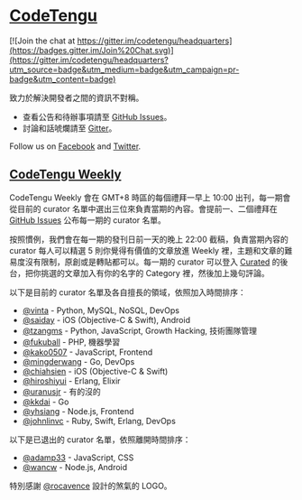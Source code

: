 # [CodeTengu](https://codetengu.com/)

[![Join the chat at https://gitter.im/codetengu/headquarters](https://badges.gitter.im/Join%20Chat.svg)](https://gitter.im/codetengu/headquarters?utm_source=badge&utm_medium=badge&utm_campaign=pr-badge&utm_content=badge)

致力於解決開發者之間的資訊不對稱。

* 查看公告和待辦事項請至 [GitHub Issues](https://github.com/codetengu/headquarters/issues)。
* 討論和話唬爛請至 [Gitter](https://gitter.im/codetengu/headquarters)。

Follow us on [Facebook](https://www.facebook.com/codetengu) and [Twitter](https://twitter.com/codetengu).

## [CodeTengu Weekly](https://weekly.codetengu.com/)

CodeTengu Weekly 會在 GMT+8 時區的每個禮拜一早上 10:00 出刊，每一期會從目前的 curator 名單中選出三位來負責當期的內容。會提前一、二個禮拜在 [GitHub Issues](https://github.com/codetengu/headquarters/issues) 公布每一期的 curator 名單。

按照慣例，我們會在每一期的發刊日前一天的晚上 22:00 截稿，負責當期內容的 curator 每人可以精選 5 則你覺得有價值的文章放進 Weekly 裡，主題和文章的難易度沒有限制，原創或是轉貼都可以。每一期的 curator 可以登入 [Curated](https://my.curated.co/codetengu/issues) 的後台，把你挑選的文章加入有你的名字的 Category 裡，然後加上幾句評論。

以下是目前的 curator 名單及各自擅長的領域，依照加入時間排序：

* [@vinta](https://github.com/vinta) - Python, MySQL, NoSQL, DevOps
* [@saiday](https://github.com/saiday) - iOS (Objective-C & Swift), Android
* [@tzangms](https://github.com/tzangms) - Python, JavaScript, Growth Hacking, 技術團隊管理
* [@fukuball](https://github.com/fukuball) - PHP, 機器學習
* [@kako0507](https://github.com/kako0507) - JavaScript, Frontend
* [@mingderwang](https://github.com/mingderwang) - Go, DevOps
* [@chiahsien](https://github.com/chiahsien) - iOS (Objective-C & Swift)
* [@hiroshiyui](https://github.com/hiroshiyui) - Erlang, Elixir
* [@uranusjr](https://github.com/uranusjr) - 有的沒的
* [@kkdai](https://github.com/kkdai) - Go
* [@yhsiang](https://github.com/yhsiang) - Node.js, Frontend
* [@johnlinvc](https://github.com/johnlinvc) - Ruby, Swift, Erlang, DevOps

以下是已退出的 curator 名單，依照離開時間排序：

* [@adamp33](https://github.com/adamp33) - JavaScript, CSS
* [@wancw](https://github.com/wancw) - Node.js, Android

特別感謝 [@rocavence](https://www.linkedin.com/in/rocavence) 設計的煞氣的 LOGO。
